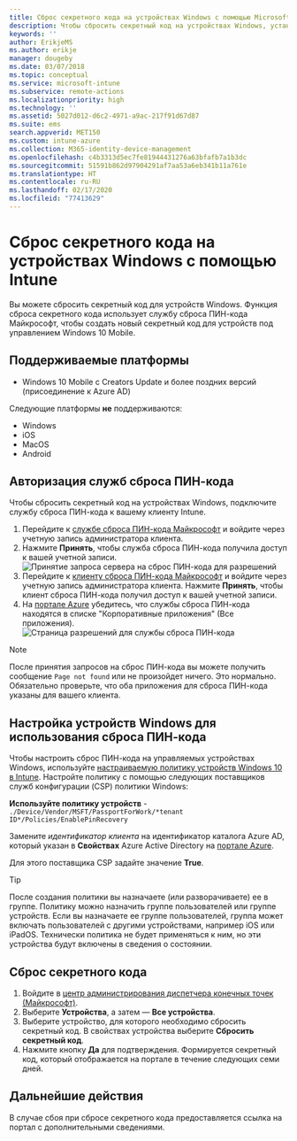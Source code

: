 ```yaml
---
title: Сброс секретного кода на устройствах Windows с помощью Microsoft Intune — Azure | Документы Майкрософт
description: Чтобы сбросить секретный код на устройствах Windows, установите службу сброса ПИН-кода Майкрософт и клиент сброса ПИН-кода Майкрософт, создайте политику устройств с помощью идентификатора каталога Active Directory Azure, а затем сбросьте секретный код на портале Azure с помощью Microsoft Intune.
keywords: ''
author: ErikjeMS
ms.author: erikje
manager: dougeby
ms.date: 03/07/2018
ms.topic: conceptual
ms.service: microsoft-intune
ms.subservice: remote-actions
ms.localizationpriority: high
ms.technology: ''
ms.assetid: 5027d012-d6c2-4971-a9ac-217f91d67d87
ms.suite: ems
search.appverid: MET150
ms.custom: intune-azure
ms.collection: M365-identity-device-management
ms.openlocfilehash: c4b3313d5ec7fe81944431276a63bfafb7a1b3dc
ms.sourcegitcommit: 51591b862d97904291af7aa53a6eb341b11a761e
ms.translationtype: HT
ms.contentlocale: ru-RU
ms.lasthandoff: 02/17/2020
ms.locfileid: "77413629"
---
```

# <a name="reset-the-passcode-on-windows-devices-using-intune"></a>Сброс секретного кода на устройствах Windows с помощью Intune

Вы можете сбросить секретный код для устройств Windows. Функция сброса секретного кода использует службу сброса ПИН-кода Майкрософт, чтобы создать новый секретный код для устройств под управлением Windows 10 Mobile. 

## <a name="supported-platforms"></a>Поддерживаемые платформы

- Windows 10 Mobile с Creators Update и более поздних версий (присоединение к Azure AD)

Следующие платформы **не** поддерживаются:
- Windows
- iOS
- MacOS
- Android

## <a name="authorize-the-pin-reset-services"></a>Авторизация служб сброса ПИН-кода

Чтобы сбросить секретный код на устройствах Windows, подключите службу сброса ПИН-кода к вашему клиенту Intune.

1. Перейдите к [службе сброса ПИН-кода Майкрософт](https://login.windows.net/common/oauth2/authorize?response_type=code&client_id=b8456c59-1230-44c7-a4a2-99b085333e84&resource=https%3A%2F%2Fgraph.windows.net&redirect_uri=https%3A%2F%2Fcred.microsoft.com&state=e9191523-6c2f-4f1d-a4f9-c36f26f89df0&prompt=admin_consent) и войдите через учетную запись администратора клиента.
2. Нажмите **Принять**, чтобы служба сброса ПИН-кода получила доступ к вашей учетной записи. ![Принятие запроса сервера на сброс ПИН-кода для разрешений](./media/device-windows-pin-reset/pin-reset-service-home-screen.png)
3. Перейдите к [клиенту сброса ПИН-кода Майкрософт](https://login.windows.net/common/oauth2/authorize?response_type=code&client_id=9115dd05-fad5-4f9c-acc7-305d08b1b04e&resource=https%3A%2F%2Fcred.microsoft.com%2F&redirect_uri=ms-appx-web%3A%2F%2FMicrosoft.AAD.BrokerPlugin%2F9115dd05-fad5-4f9c-acc7-305d08b1b04e&state=6765f8c5-f4a7-4029-b667-46a6776ad611&prompt=admin_consent) и войдите через учетную запись администратора клиента. Нажмите **Принять**, чтобы клиент сброса ПИН-кода получил доступ к вашей учетной записи.
4. На [портале Azure](https://portal.azure.com) убедитесь, что службы сброса ПИН-кода находятся в списке "Корпоративные приложения" (Все приложения). ![Страница разрешений для службы сброса ПИН-кода](./media/device-windows-pin-reset/pin-reset-service-application.png)

> [!NOTE]
> После принятия запросов на сброс ПИН-кода вы можете получить сообщение `Page not found` или не произойдет ничего. Это нормально. Обязательно проверьте, что оба приложения для сброса ПИН-кода указаны для вашего клиента.

## <a name="configure-windows-devices-to-use-pin-reset"></a>Настройка устройств Windows для использования сброса ПИН-кода

Чтобы настроить сброс ПИН-кода на управляемых устройствах Windows, используйте [настраиваемую политику устройств Windows 10 в Intune](../configuration/custom-settings-windows-10.md). Настройте политику с помощью следующих поставщиков служб конфигурации (CSP) политики Windows:

**Используйте политику устройств** - `./Device/Vendor/MSFT/PassportForWork/*tenant ID*/Policies/EnablePinRecovery`

Замените *идентификатор клиента* на идентификатор каталога Azure AD, который указан в **Свойствах** Azure Active Directory на [портале Azure](https://portal.azure.com).

Для этого поставщика CSP задайте значение **True**.

> [!TIP]
> После создания политики вы назначаете (или разворачиваете) ее в группе. Политику можно назначить группе пользователей или группе устройств. Если вы назначаете ее группе пользователей, группа может включать пользователей с другими устройствами, например iOS или iPadOS. Технически политика не будет применяться к ним, но эти устройства будут включены в сведения о состоянии.

## <a name="reset-the-passcode"></a>Сброс секретного кода

1. Войдите в [центр администрирования диспетчера конечных точек (Майкрософт)](https://go.microsoft.com/fwlink/?linkid=2109431). 
2. Выберите **Устройства**, а затем — **Все устройства**.
3. Выберите устройство, для которого необходимо сбросить секретный код. В свойствах устройства выберите **Сбросить секретный код**.
4. Нажмите кнопку **Да** для подтверждения. Формируется секретный код, который отображается на портале в течение следующих семи дней.

## <a name="next-step"></a>Дальнейшие действия

В случае сбоя при сбросе секретного кода предоставляется ссылка на портал с дополнительными сведениями.

